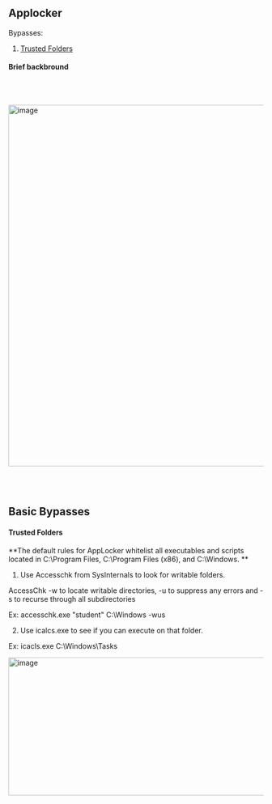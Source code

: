 ## Applocker

Bypasses:
1) [Trusted Folders](#-Trusted-Folders)


#### Brief backbround 
<br><br>

<img width="843" height="715" alt="image" src="https://github.com/user-attachments/assets/2e218654-251b-40ac-8ec6-3b9401c5b371" />


<br><br>
## Basic Bypasses


#### Trusted Folders

**The default rules for AppLocker whitelist all executables and scripts located in C:\Program Files, C:\Program Files (x86), and C:\Windows. **

1) Use Accesschk from SysInternals to look for writable folders.  

AccessChk -w to locate writable directories, -u to suppress any errors and -s to recurse through all subdirectories  

Ex: accesschk.exe "student" C:\Windows -wus

2) Use icalcs.exe to see if you can execute on that folder.  

Ex: icacls.exe C:\Windows\Tasks


<img width="847" height="273" alt="image" src="https://github.com/user-attachments/assets/e55741da-1d8b-46c5-8815-11838c26c5d4" />
